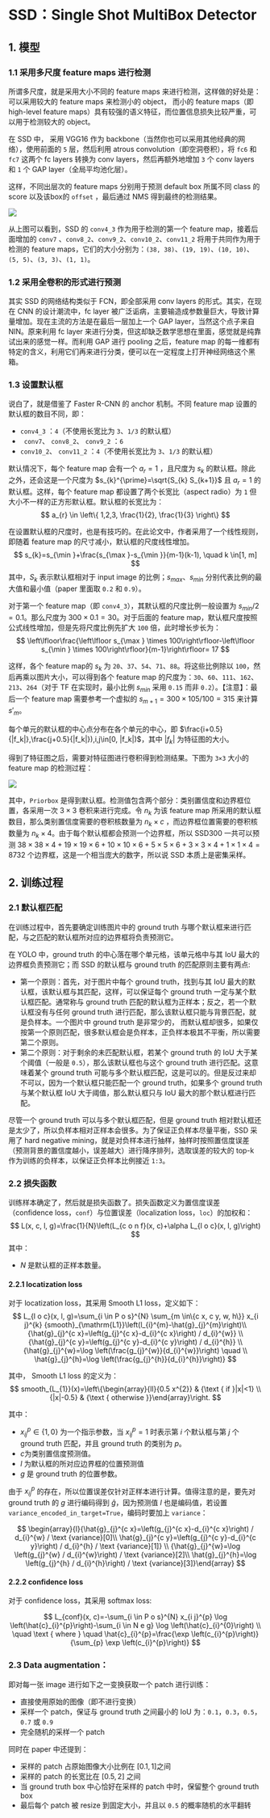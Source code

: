 # SSD：Single Shot MultiBox Detector

## 1. 模型

### 1.1 采用多尺度 feature maps 进行检测

所谓多尺度，就是采用大小不同的 feature maps 来进行检测，这样做的好处是：可以采用较大的 feature maps 来检测小的 object， 而小的 feature maps（即 high-level feature maps）具有较强的语义特征，而位置信息损失比较严重，可以用于检测较大的 object。



在 SSD 中， 采用 VGG16 作为 backbone（当然你也可以采用其他经典的网络），使用前面的 `5` 层，然后利用 atrous convolution（即空洞卷积），将 `fc6` 和 `fc7` 这两个 fc layers 转换为 conv layers，然后再额外地增加 `3` 个 conv layers 和 `1` 个 GAP layer（全局平均池化层）。



这样，不同出层次的 feature maps 分别用于预测 default box 所属不同 class 的 score 以及该box的  `offset` ，最后通过 NMS 得到最终的检测结果。

![](../images/SSD%20Model.png)



从上图可以看到，SSD 的 `conv4_3` 作为用于检测的第一个 feature map，接着后面增加的 `conv7` 、`conv8_2`、`conv9_2`、`conv10_2`、`conv11_2` 将用于共同作为用于检测的 feature maps，它们的大小分别为：`(38, 38)`、`(19, 19)`、`(10, 10)`、`(5, 5)`、`(3, 3)`、`(1, 1)`。



### 1.2 采用全卷积的形式进行预测

其实 SSD 的网络结构类似于 FCN，即全部采用 conv layers 的形式。其实，在现在 CNN 的设计潮流中，fc layer 被广泛诟病，主要输造成参数量巨大，导致计算量增加。现在主流的方法是在最后一层加上一个 GAP layer，当然这个点子来自 NIN。原来利用 fc layer 来进行分类，但这却缺乏数学思想在里面，感觉就是纯靠试出来的感觉一样。而利用 GAP 进行 pooling 之后，feature map 的每一维都有特定的含义，利用它们再来进行分类，便可以在一定程度上打开神经网络这个黑箱。



### 1.3 设置默认框

说白了，就是借鉴了 Faster R-CNN 的 anchor 机制。不同 feature map 设置的默认框的数目不同，即：

-  `conv4_3` ：`4`（不使用长宽比为 `3`、`1/3` 的默认框）
- ` conv7`、 `conv8_2`、 `conv9_2` ：`6`
-  `conv10_2`、 `conv11_2` ：`4`（不使用长宽比为 `3`、`1/3` 的默认框）



默认情况下，每个 feature map 会有一个 $a_{r}=1$ ，且尺度为 $s_{k}$ 的默认框。除此之外，还会这是一个尺度为 $s_{k}^{\prime}=\sqrt{S_{k} S_{k+1}}$ 且 $a_{r}=1$ 的默认框。这样，每个 feature map 都设置了两个长宽比（aspect radio）为 `1` 但大小不一样的正方形默认框。默认框的长宽比为：
$$
a_{r} \in \left\{ 1,2,3, \frac{1}{2}, \frac{1}{3}
\right\} 
$$


在设置默认框的尺度时，也是有技巧的。在此论文中，作者采用了一个线性规则，即随着 feature map 的尺寸减小，默认框的尺度线性增加。
$$
s_{k}=s_{\min }+\frac{s_{\max }-s_{\min }}{m-1}(k-1), \quad k \in[1, m]
$$
 其中，$S_{k}$ 表示默认框相对于 input image 的比例；$s_{max}$、$s_{min}$ 分别代表比例的最大值和最小值（paper 里面取 `0.2` 和 `0.9`）。



对于第一个 feature map（即 `conv4_3`），其默认框的尺度比例一般设置为 $s_{min}/2=0.1$。那么尺度为 $300\times0.1=30$。对于后面的 feature map，默认框尺度按照公式线性增加，但是先将尺度比例先扩大 `100` 倍，此时增长步长为：
$$
\left\lfloor\frac{\left\lfloor s_{\max } \times 100\right\rfloor-\left\lfloor s_{\min } \times 100\right\rfloor}{m-1}\right\rfloor= 17
$$


这样，各个 feature map的 $s_{k}$ 为 `20`、`37`、`54`、`71`、`88`。将这些比例除以 `100`，然后再乘以图片大小，可以得到各个 feature map 的尺度为：`30`、`60`、`111`、`162`、`213`、`264`（对于 TF 在实现时，最小比例  $s_{min}$ 采用 `0.15` 而非 `0.2`）。【注意】：最后一个 feature map 需要参考一个虚拟的 $s_{m+1}=300 \times105/100=315$ 来计算 $s'_{m}$。



每个单元的默认框的中心点分布在各个单元的中心，即 $\frac{i+0.5}{|f_k|},\frac{j+0.5}{|f_k|}),i,j\in[0, |f_k|)$，其中 $|f_k|$ 为特征图的大小。



得到了特征图之后，需要对特征图进行卷积得到检测结果。下图为 `3×3` 大小的 feature map 的检测过程：

![](../images/Feature%20Map.jpg)



其中，`Priorbox` 是得到默认框。检测值包含两个部分：类别置信度和边界框位置，各采用一次 $3\times3$ 卷积来进行完成。令 $n_{k}$ 为该 feature map 所采用的默认框数目，那么类别置信度需要的卷积核数量为 $n_{k}\times c$ ，而边界框位置需要的卷积核数量为 $n_{k}\times 4$。由于每个默认框都会预测一个边界框，所以 SSD300 一共可以预测 $38\times38\times4+19\times19\times6+10\times10\times6+5\times5\times6+3\times3\times4+1\times1\times4=8732$ 个边界框，这是一个相当庞大的数字，所以说 SSD 本质上是密集采样。



## 2. 训练过程

### 2.1 默认框匹配 
在训练过程中，首先要确定训练图片中的 ground truth 与哪个默认框来进行匹配，与之匹配的默认框所对应的边界框将负责预测它。



在 YOLO 中，ground truth 的中心落在哪个单元格，该单元格中与其 IoU 最大的边界框负责预测它；而 SSD 的默认框与 ground truth 的匹配原则主要有两点:

* 第一个原则：首先，对于图片中每个 ground truth，找到与其 IoU 最大的默认框，该默认框与其匹配，这样，可以保证每个 ground truth 一定与某个默认框匹配。通常称与 ground truth 匹配的默认框为正样本；反之，若一个默认框没有与任何 ground truth 进行匹配，那么该默认框只能与背景匹配，就是负样本。一个图片中 ground truth 是非常少的， 而默认框却很多，如果仅按第一个原则匹配，很多默认框会是负样本，正负样本极其不平衡，所以需要第二个原则。
* 第二个原则：对于剩余的未匹配默认框，若某个 ground truth 的 IoU 大于某个阈值（一般是 `0.5`），那么该默认框也与这个 ground truth 进行匹配。这意味着某个 ground truth 可能与多个默认框匹配，这是可以的。但是反过来却不可以，因为一个默认框只能匹配一个 ground truth，如果多个 ground truth 与某个默认框 IoU 大于阈值，那么默认框只与 IoU 最大的那个默认框进行匹配。



尽管一个 ground truth 可以与多个默认框匹配，但是 ground truth 相对默认框还是太少了，所以负样本相对正样本会很多。为了保证正负样本尽量平衡，SSD 采用了 hard negative mining，就是对负样本进行抽样，抽样时按照置信度误差（预测背景的置信度越小，误差越大）进行降序排列，选取误差的较大的 top-k 作为训练的负样本，以保证正负样本比例接近 `1:3`。



### 2.2 损失函数

训练样本确定了，然后就是损失函数了。损失函数定义为置信度误差（confidence loss，`conf`）与位置误差（localization loss，`loc`）的加权和： 
$$
L(x, c, l, g)=\frac{1}{N}\left(L_{c o n f}(x, c)+\alpha L_{l o c}(x, l, g)\right)
$$
其中：

* $N$ 是默认框的正样本数量。



#### 2.2.1 locatization loss

对于 locatization loss，其采用 Smooth L1 loss，定义如下：
$$
L_{l o c}(x, l, g)=\sum_{i \in P o s}^{N} \sum_{m \in\{c x, c y, w, h\}} x_{i j}^{k} {smooth}_{\mathrm{L1}}\left(l_{i}^{m}-\hat{g}_{j}^{m}\right)\\
{\hat{g}_{j}^{c x}=\left(g_{j}^{c x}-d_{i}^{c x}\right) / d_{i}^{w}} \\
{\hat{g}_{j}^{c y}=\left(g_{j}^{c y}-d_{i}^{c y}\right) / d_{i}^{h}} \\ 
{\hat{g}_{j}^{w}=\log \left(\frac{g_{j}^{w}}{d_{i}^{w}}\right) \quad \\
\hat{g}_{j}^{h}=\log \left(\frac{g_{j}^{h}}{d_{i}^{h}}\right)}
$$


其中， Smooth L1 loss 的定义为：
$$
smooth_{L_{1}}(x)=\left\{\begin{array}{ll}{0.5 x^{2}} & {\text { if }|x|<1} \\ {|x|-0.5} & {\text { otherwise }}\end{array}\right.
$$


其中：

* $x^p_{ij}\in \{ 1,0 \}$ 为一个指示参数，当  $x^p_{ij}= 1$ 时表示第 $i$ 个默认框与第 $j$ 个 ground truth 匹配，并且 ground truth 的类别为 $p$。
* $c$为类别置信度预测值。
* $l$ 为默认框的所对应边界框的位置预测值
* $g$ 是 ground truth 的位置参数。



由于 $x^p_{ij}$ 的存在，所以位置误差仅针对正样本进行计算。值得注意的是，要先对 ground truth 的 $g$ 进行编码得到 $\hat{g}$，因为预测值 $l$ 也是编码值，若设置 `variance_encoded_in_target=True`，编码时要加上 `variance`：


$$
\begin{array}{l}{\hat{g}_{j}^{c x}=\left(g_{j}^{c x}-d_{i}^{c x}\right) / d_{i}^{w} / \text {variance}[0]\\
\hat{g}_{j}^{c y}=\left(g_{j}^{c y}-d_{i}^{c y}\right) / d_{i}^{h} / \text {variance}[1]} \\
{\hat{g}_{j}^{w}=\log \left(g_{j}^{w} / d_{i}^{w}\right) / \text {variance}[2]\\
\hat{g}_{j}^{h}=\log \left(g_{j}^{h} / d_{i}^{h}\right) / \text {variance}[3]}\end{array}
$$


#### 2.2.2 confidence loss

对于 confidence loss，其采用 softmax loss:


$$
L_{conf}(x, c)=-\sum_{i \in P o s}^{N} x_{i j}^{p} \log \left(\hat{c}_{i}^{p}\right)-\sum_{i \in N e g} \log \left(\hat{c}_{i}^{0}\right) \\
\quad \text { where } \quad \hat{c}_{i}^{p}=\frac{\exp \left(c_{i}^{p}\right)}{\sum_{p} \exp \left(c_{i}^{p}\right)}
$$


### 2.3 **Data augmentation：**

即对每一张 image 进行如下之一变换获取一个 patch 进行训练：

- 直接使用原始的图像（即不进行变换）
- 采样一个 patch，保证与 ground truth 之间最小的 IoU 为：`0.1`，`0.3`，`0.5`，`0.7` 或 `0.9`
- 完全随机的采样一个 patch



同时在 paper 中还提到：

- 采样的 patch 占原始图像大小比例在 $[0.1,\,1]$之间
- 采样的 patch 的长宽比在 $[0.5,\,2]$ 之间
- 当 ground truth box 中心恰好在采样的 patch 中时，保留整个 ground truth box
- 最后每个 patch 被 resize 到固定大小，并且以 `0.5` 的概率随机的水平翻转



